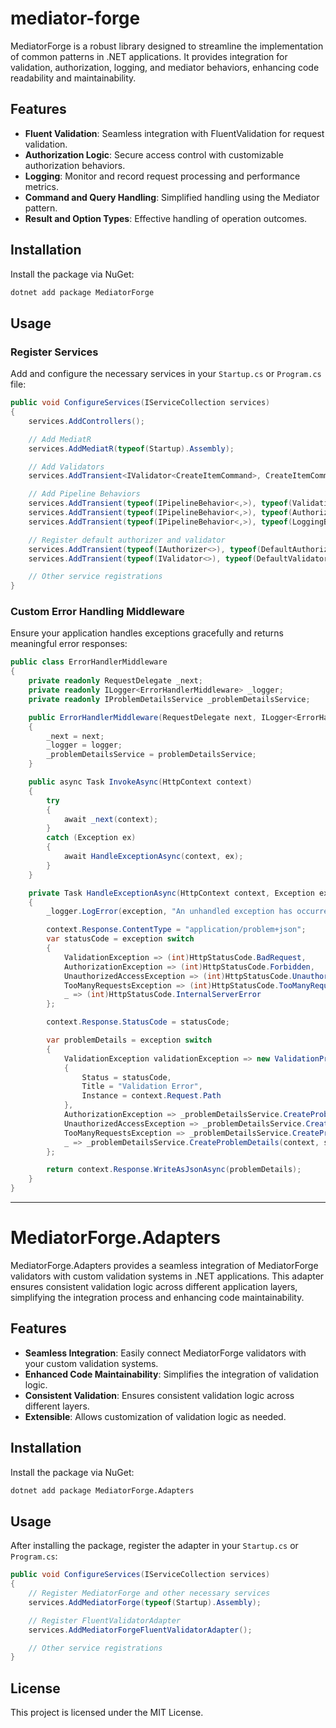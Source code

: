 # mediator-forge

MediatorForge is a robust library designed to streamline the implementation of common patterns in .NET applications. It provides integration for validation, authorization, logging, and mediator behaviors, enhancing code readability and maintainability.

## Features

- **Fluent Validation**: Seamless integration with FluentValidation for request validation.
- **Authorization Logic**: Secure access control with customizable authorization behaviors.
- **Logging**: Monitor and record request processing and performance metrics.
- **Command and Query Handling**: Simplified handling using the Mediator pattern.
- **Result and Option Types**: Effective handling of operation outcomes.

## Installation

Install the package via NuGet:

```bash
dotnet add package MediatorForge
```

## Usage

### Register Services

Add and configure the necessary services in your `Startup.cs` or `Program.cs` file:

```csharp
public void ConfigureServices(IServiceCollection services)
{
    services.AddControllers();

    // Add MediatR
    services.AddMediatR(typeof(Startup).Assembly);

    // Add Validators
    services.AddTransient<IValidator<CreateItemCommand>, CreateItemCommandValidator>();

    // Add Pipeline Behaviors
    services.AddTransient(typeof(IPipelineBehavior<,>), typeof(ValidationBehavior<,>));
    services.AddTransient(typeof(IPipelineBehavior<,>), typeof(AuthorizationBehavior<,>));
    services.AddTransient(typeof(IPipelineBehavior<,>), typeof(LoggingBehavior<,>));

    // Register default authorizer and validator
    services.AddTransient(typeof(IAuthorizer<>), typeof(DefaultAuthorizer<>));
    services.AddTransient(typeof(IValidator<>), typeof(DefaultValidator<>));

    // Other service registrations
}
```

### Custom Error Handling Middleware

Ensure your application handles exceptions gracefully and returns meaningful error responses:

```csharp
public class ErrorHandlerMiddleware
{
    private readonly RequestDelegate _next;
    private readonly ILogger<ErrorHandlerMiddleware> _logger;
    private readonly IProblemDetailsService _problemDetailsService;

    public ErrorHandlerMiddleware(RequestDelegate next, ILogger<ErrorHandlerMiddleware> logger, IProblemDetailsService problemDetailsService)
    {
        _next = next;
        _logger = logger;
        _problemDetailsService = problemDetailsService;
    }

    public async Task InvokeAsync(HttpContext context)
    {
        try
        {
            await _next(context);
        }
        catch (Exception ex)
        {
            await HandleExceptionAsync(context, ex);
        }
    }

    private Task HandleExceptionAsync(HttpContext context, Exception exception)
    {
        _logger.LogError(exception, "An unhandled exception has occurred");

        context.Response.ContentType = "application/problem+json";
        var statusCode = exception switch
        {
            ValidationException => (int)HttpStatusCode.BadRequest,
            AuthorizationException => (int)HttpStatusCode.Forbidden,
            UnauthorizedAccessException => (int)HttpStatusCode.Unauthorized,
            TooManyRequestsException => (int)HttpStatusCode.TooManyRequests,
            _ => (int)HttpStatusCode.InternalServerError
        };

        context.Response.StatusCode = statusCode;

        var problemDetails = exception switch
        {
            ValidationException validationException => new ValidationProblemDetails(validationException.Errors)
            {
                Status = statusCode,
                Title = "Validation Error",
                Instance = context.Request.Path
            },
            AuthorizationException => _problemDetailsService.CreateProblemDetails(context, statusCode, "Access Denied", exception.Message, exception),
            UnauthorizedAccessException => _problemDetailsService.CreateProblemDetails(context, statusCode, "Unauthorized", exception.Message, exception),
            TooManyRequestsException => _problemDetailsService.CreateProblemDetails(context, statusCode, "Too Many Requests", exception.Message, exception),
            _ => _problemDetailsService.CreateProblemDetails(context, statusCode, "An unexpected error occurred", exception.Message, exception)
        };

        return context.Response.WriteAsJsonAsync(problemDetails);
    }
}
```

---

# MediatorForge.Adapters

MediatorForge.Adapters provides a seamless integration of MediatorForge validators with custom validation systems in .NET applications. This adapter ensures consistent validation logic across different application layers, simplifying the integration process and enhancing code maintainability.

## Features

- **Seamless Integration**: Easily connect MediatorForge validators with your custom validation systems.
- **Enhanced Code Maintainability**: Simplifies the integration of validation logic.
- **Consistent Validation**: Ensures consistent validation logic across different layers.
- **Extensible**: Allows customization of validation logic as needed.

## Installation

Install the package via NuGet:

```bash
dotnet add package MediatorForge.Adapters
```

## Usage

After installing the package, register the adapter in your `Startup.cs` or `Program.cs`:

```csharp
public void ConfigureServices(IServiceCollection services)
{
    // Register MediatorForge and other necessary services
    services.AddMediatorForge(typeof(Startup).Assembly);

    // Register FluentValidatorAdapter
    services.AddMediatorForgeFluentValidatorAdapter();

    // Other service registrations
}
```

## License

This project is licensed under the MIT License.

